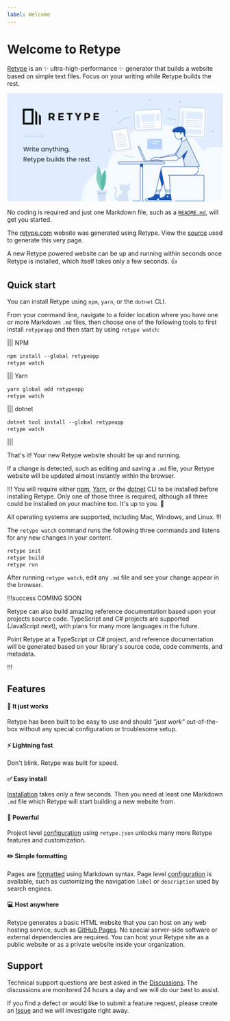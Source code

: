 ```yaml
---
label: Welcome
---
```

# Welcome to Retype

[Retype](https://retype.com/) is an :sparkles: ultra-high-performance :sparkles: generator that builds a website based on simple text files. Focus on your writing while Retype builds the rest.

![Write anything, let Retype build the rest](static/retype-hero.svg)

No coding is required and just one Markdown file, such as a [`README.md`](https://www.makeareadme.com/), will get you started. 

The [retype.com](https://retype.com/) website was generated using Retype. View the [source](https://github.com/retypeapp/retype/blob/main/README.md) used to generate this very page.

A new Retype powered website can be up and running within seconds once Retype is installed, which itself takes only a few seconds. :+1:

## Quick start

You can install Retype using `npm`, `yarn`, or the `dotnet` CLI. 

From your command line, navigate to a folder location where you have one or more Markdown `.md` files, then choose one of the following tools to first install `retypeapp` and then start by using `retype watch`:

||| NPM
```
npm install --global retypeapp
retype watch
```
||| Yarn
```
yarn global add retypeapp
retype watch
```
||| dotnet
```
dotnet tool install --global retypeapp
retype watch
```
|||

That's it! Your new Retype website should be up and running. 

If a change is detected, such as editing and saving a `.md` file, your Retype website will be updated almost instantly within the browser.

!!!
You will require either [npm](https://www.npmjs.com/get-npm), [Yarn](https://classic.yarnpkg.com/en/docs/install/#mac-stable), or the [dotnet](https://dotnet.microsoft.com/download/dotnet-core) CLI to be installed before installing Retype. Only one of those three is required, although all three could be installed on your machine too. It's up to you. :raised_hands:

All operating systems are supported, including Mac, Windows, and Linux.
!!!

The `retype watch` command runs the following three commands and listens for any new changes in your content.

```
retype init
retype build
retype run
```

After running `retype watch`, edit any `.md` file and see your change appear in the browser.

!!!success COMING SOON

Retype can also build amazing reference documentation based upon your projects source code. TypeScript and C# projects are supported (JavaScript next), with plans for many more languages in the future.

Point Retype at a TypeScript or C# project, and reference documentation will be generated based on your library's source code, code comments, and metadata.

!!!


## Features

#### :tada: It just works

Retype has been built to be easy to use and should _"just work"_ out-of-the-box without any special configuration or troublesome setup.

#### :zap: Lightning fast

Don't blink. Retype was built for speed.

#### :white_check_mark: Easy install

[Installation](/getting_started.md) takes only a few seconds. Then you need at least one Markdown `.md` file which Retype will start building a new website from. 

#### :muscle: Powerful

Project level [configuration](project_configuration.md) using `retype.json` unlocks many more Retype features and customization.

#### :pencil2: Simple formatting

Pages are [formatted](/formatting.md) using Markdown syntax. Page level [configuration](/page_configuration.md) is available, such as customizing the navigation `label` or `description` used by search engines.

#### :computer: Host anywhere

Retype generates a basic HTML website that you can host on any web hosting service, such as [GitHub Pages](https://docs.github.com/en/github/working-with-github-pages/creating-a-github-pages-site). No special server-side software or external dependencies are required. You can host your Retype site as a public website or as a private website inside your organization.

## Support

Technical support questions are best asked in the [Discussions](https://github.com/retypeapp/retype/discussions). The discussions are monitored 24 hours a day and we will do our best to assist.

If you find a defect or would like to submit a feature request, please create an [Issue](https://github.com/retypeapp/retype/issues) and we will investigate right away.